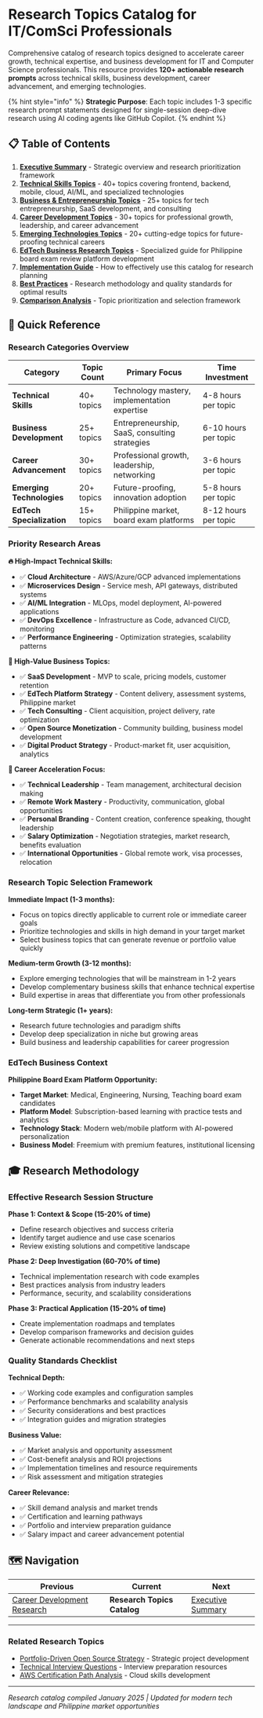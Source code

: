 # Research Topics Catalog for IT/ComSci Professionals

Comprehensive catalog of research topics designed to accelerate career growth, technical expertise, and business development for IT and Computer Science professionals. This resource provides **120+ actionable research prompts** across technical skills, business development, career advancement, and emerging technologies.

{% hint style="info" %}
**Strategic Purpose**: Each topic includes 1-3 specific research prompt statements designed for single-session deep-dive research using AI coding agents like GitHub Copilot.
{% endhint %}

## 📋 Table of Contents

1. **[Executive Summary](./executive-summary.md)** - Strategic overview and research prioritization framework
2. **[Technical Skills Topics](./technical-skills-topics.md)** - 40+ topics covering frontend, backend, mobile, cloud, AI/ML, and specialized technologies
3. **[Business & Entrepreneurship Topics](./business-entrepreneurship-topics.md)** - 25+ topics for tech entrepreneurship, SaaS development, and consulting
4. **[Career Development Topics](./career-development-topics.md)** - 30+ topics for professional growth, leadership, and career advancement
5. **[Emerging Technologies Topics](./emerging-technologies-topics.md)** - 20+ cutting-edge topics for future-proofing technical careers
6. **[EdTech Business Research Topics](./edtech-business-research-topics.md)** - Specialized guide for Philippine board exam review platform development
7. **[Implementation Guide](./implementation-guide.md)** - How to effectively use this catalog for research planning
8. **[Best Practices](./best-practices.md)** - Research methodology and quality standards for optimal results
9. **[Comparison Analysis](./comparison-analysis.md)** - Topic prioritization and selection framework

## 🚀 Quick Reference

### Research Categories Overview

| Category | Topic Count | Primary Focus | Time Investment |
|----------|-------------|---------------|-----------------|
| **Technical Skills** | 40+ topics | Technology mastery, implementation expertise | 4-8 hours per topic |
| **Business Development** | 25+ topics | Entrepreneurship, SaaS, consulting strategies | 6-10 hours per topic |
| **Career Advancement** | 30+ topics | Professional growth, leadership, networking | 3-6 hours per topic |
| **Emerging Technologies** | 20+ topics | Future-proofing, innovation adoption | 5-8 hours per topic |
| **EdTech Specialization** | 15+ topics | Philippine market, board exam platforms | 8-12 hours per topic |

### Priority Research Areas

**🔥 High-Impact Technical Skills:**
- ✅ **Cloud Architecture** - AWS/Azure/GCP advanced implementations
- ✅ **Microservices Design** - Service mesh, API gateways, distributed systems
- ✅ **AI/ML Integration** - MLOps, model deployment, AI-powered applications
- ✅ **DevOps Excellence** - Infrastructure as Code, advanced CI/CD, monitoring
- ✅ **Performance Engineering** - Optimization strategies, scalability patterns

**💼 High-Value Business Topics:**
- ✅ **SaaS Development** - MVP to scale, pricing models, customer retention
- ✅ **EdTech Platform Strategy** - Content delivery, assessment systems, Philippine market
- ✅ **Tech Consulting** - Client acquisition, project delivery, rate optimization
- ✅ **Open Source Monetization** - Community building, business model development
- ✅ **Digital Product Strategy** - Product-market fit, user acquisition, analytics

**🎯 Career Acceleration Focus:**
- ✅ **Technical Leadership** - Team management, architectural decision making
- ✅ **Remote Work Mastery** - Productivity, communication, global opportunities
- ✅ **Personal Branding** - Content creation, conference speaking, thought leadership
- ✅ **Salary Optimization** - Negotiation strategies, market research, benefits evaluation
- ✅ **International Opportunities** - Global remote work, visa processes, relocation

### Research Topic Selection Framework

**Immediate Impact (1-3 months):**
- Focus on topics directly applicable to current role or immediate career goals
- Prioritize technologies and skills in high demand in your target market
- Select business topics that can generate revenue or portfolio value quickly

**Medium-term Growth (3-12 months):**
- Explore emerging technologies that will be mainstream in 1-2 years
- Develop complementary business skills that enhance technical expertise
- Build expertise in areas that differentiate you from other professionals

**Long-term Strategic (1+ years):**
- Research future technologies and paradigm shifts
- Develop deep specialization in niche but growing areas
- Build business and leadership capabilities for career progression

### EdTech Business Context

**Philippine Board Exam Platform Opportunity:**
- **Target Market**: Medical, Engineering, Nursing, Teaching board exam candidates
- **Platform Model**: Subscription-based learning with practice tests and analytics
- **Technology Stack**: Modern web/mobile platform with AI-powered personalization
- **Business Model**: Freemium with premium features, institutional licensing

## 🎓 Research Methodology

### Effective Research Session Structure

**Phase 1: Context & Scope (15-20% of time)**
- Define research objectives and success criteria
- Identify target audience and use case scenarios
- Review existing solutions and competitive landscape

**Phase 2: Deep Investigation (60-70% of time)**
- Technical implementation research with code examples
- Best practices analysis from industry leaders
- Performance, security, and scalability considerations

**Phase 3: Practical Application (15-20% of time)**
- Create implementation roadmaps and templates
- Develop comparison frameworks and decision guides
- Generate actionable recommendations and next steps

### Quality Standards Checklist

**Technical Depth:**
- ✅ Working code examples and configuration samples
- ✅ Performance benchmarks and scalability analysis
- ✅ Security considerations and best practices
- ✅ Integration guides and migration strategies

**Business Value:**
- ✅ Market analysis and opportunity assessment
- ✅ Cost-benefit analysis and ROI projections
- ✅ Implementation timelines and resource requirements
- ✅ Risk assessment and mitigation strategies

**Career Relevance:**
- ✅ Skill demand analysis and market trends
- ✅ Certification and learning pathways
- ✅ Portfolio and interview preparation guidance
- ✅ Salary impact and career advancement potential

## 🗺️ Navigation

| Previous | Current | Next |
|----------|---------|------|
| [Career Development Research](../README.md) | **Research Topics Catalog** | [Executive Summary](./executive-summary.md) |

---

### Related Research Topics

- [Portfolio-Driven Open Source Strategy](../portfolio-driven-open-source-strategy/README.md) - Strategic project development
- [Technical Interview Questions](../technical-interview-questions/README.md) - Interview preparation resources
- [AWS Certification Path Analysis](../aws-certification-fullstack-devops/README.md) - Cloud skills development

---

*Research catalog compiled January 2025 | Updated for modern tech landscape and Philippine market opportunities*